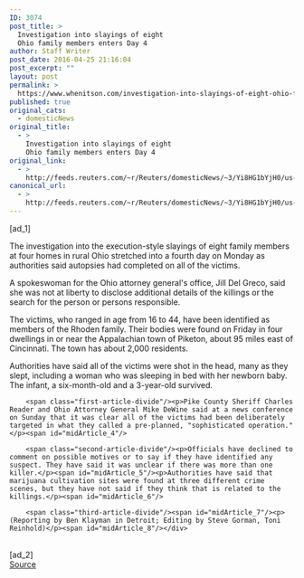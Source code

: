 ```yaml
---
ID: 3074
post_title: >
  Investigation into slayings of eight
  Ohio family members enters Day 4
author: Staff Writer
post_date: 2016-04-25 21:16:04
post_excerpt: ""
layout: post
permalink: >
  https://www.whenitson.com/investigation-into-slayings-of-eight-ohio-family-members-enters-day-4/
published: true
original_cats:
  - domesticNews
original_title:
  - >
    Investigation into slayings of eight
    Ohio family members enters Day 4
original_link:
  - >
    http://feeds.reuters.com/~r/Reuters/domesticNews/~3/Yi8HG1bYjH0/us-ohio-shooting-idUSKCN0XM2BF
canonical_url:
  - >
    http://feeds.reuters.com/~r/Reuters/domesticNews/~3/Yi8HG1bYjH0/us-ohio-shooting-idUSKCN0XM2BF
---
```

 [ad_1]
<br><div id="articleText">
<span id="midArticle_start"/>

<span class="focusParagraph" readability="4"><p><span class="articleLocatio&lt;/span&gt;n">The investigation into the execution-style slayings of eight family members at four homes in rural Ohio stretched into a fourth day on Monday as authorities said autopsies had completed on all of the victims.</span></p></span><span id="midArticle_0"/><p>A spokeswoman for the Ohio attorney general's office, Jill Del Greco, said she was not at liberty to disclose additional details of the killings or the search for the person or persons responsible. </p><span id="midArticle_1"/><p>The victims, who ranged in age from 16 to 44, have been  identified as members of the Rhoden family. Their bodies were found on Friday in four dwellings in or near the Appalachian town of Piketon, about 95 miles east of Cincinnati. The town has about 2,000 residents. </p><span id="midArticle_2"/><p>Authorities have said all of the victims were shot in the head, many as they slept, including a woman who was sleeping in bed with her newborn baby. The infant, a six-month-old and a 3-year-old survived.</p><span id="midArticle_3"/>
        
        <span class="first-article-divide"/><p>Pike County Sheriff Charles Reader and Ohio Attorney General Mike DeWine said at a news conference on Sunday that it was clear all of the victims had been deliberately targeted in what they called a pre-planned, "sophisticated operation."</p><span id="midArticle_4"/>
        
        <span class="second-article-divide"/><p>Officials have declined to comment on possible motives or to say if they have identified any suspect. They have said it was unclear if there was more than one killer.</p><span id="midArticle_5"/><p>Authorities have said that marijuana cultivation sites were found at three different crime scenes, but they have not said if they think that is related to the killings.</p><span id="midArticle_6"/>
        
        <span class="third-article-divide"/><span id="midArticle_7"/><p> (Reporting by Ben Klayman in Detroit; Editing by Steve Gorman, Toni Reinhold)</p><span id="midArticle_8"/></div>
<br>[ad_2]
<br><a href="http://feeds.reuters.com/~r/Reuters/domesticNews/~3/Yi8HG1bYjH0/us-ohio-shooting-idUSKCN0XM2BF">Source </a>